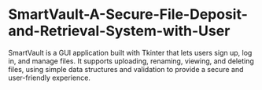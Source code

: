 # SmartVault-A-Secure-File-Deposit-and-Retrieval-System-with-User
SmartVault is a GUI application built with Tkinter that lets users sign up, log in, and manage files. It supports uploading, renaming, viewing, and deleting files, using simple data structures and validation to provide a secure and user-friendly experience.
